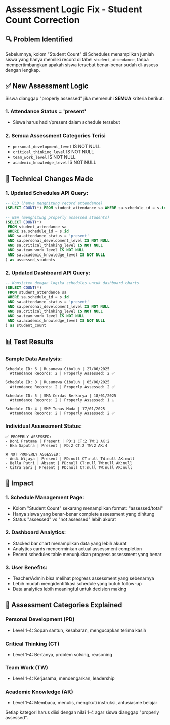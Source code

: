 # Assessment Logic Fix - Student Count Correction

## 🔍 **Problem Identified**

Sebelumnya, kolom "Student Count" di Schedules menampilkan jumlah siswa yang hanya memiliki record di tabel `student_attendance`, tanpa mempertimbangkan apakah siswa tersebut benar-benar sudah di-assess dengan lengkap.

## ✅ **New Assessment Logic**

Siswa dianggap "properly assessed" jika memenuhi **SEMUA** kriteria berikut:

### **1. Attendance Status = 'present'**

-   Siswa harus hadir/present dalam schedule tersebut

### **2. Semua Assessment Categories Terisi**

-   `personal_development_level` IS NOT NULL
-   `critical_thinking_level` IS NOT NULL
-   `team_work_level` IS NOT NULL
-   `academic_knowledge_level` IS NOT NULL

## 🔧 **Technical Changes Made**

### **1. Updated Schedules API Query:**

```sql
-- OLD (hanya menghitung record attendance)
(SELECT COUNT(*) FROM student_attendance sa WHERE sa.schedule_id = s.id) as assessed_students

-- NEW (menghitung properly assessed students)
(SELECT COUNT(*)
 FROM student_attendance sa
 WHERE sa.schedule_id = s.id
 AND sa.attendance_status = 'present'
 AND sa.personal_development_level IS NOT NULL
 AND sa.critical_thinking_level IS NOT NULL
 AND sa.team_work_level IS NOT NULL
 AND sa.academic_knowledge_level IS NOT NULL
) as assessed_students
```

### **2. Updated Dashboard API Query:**

```sql
-- Konsisten dengan logika schedules untuk dashboard charts
(SELECT COUNT(*)
 FROM student_attendance sa
 WHERE sa.schedule_id = s.id
 AND sa.attendance_status = 'present'
 AND sa.personal_development_level IS NOT NULL
 AND sa.critical_thinking_level IS NOT NULL
 AND sa.team_work_level IS NOT NULL
 AND sa.academic_knowledge_level IS NOT NULL
) as student_count
```

## 📊 **Test Results**

### **Sample Data Analysis:**

```
Schedule ID: 6 | Rusunawa Cibuluh | 27/06/2025
  Attendance Records: 2 | Properly Assessed: 2 ✅

Schedule ID: 8 | Rusunawa Cibuluh | 05/06/2025
  Attendance Records: 2 | Properly Assessed: 2 ✅

Schedule ID: 5 | SMA Cerdas Berkarya | 18/01/2025
  Attendance Records: 2 | Properly Assessed: 1 ⚠️

Schedule ID: 4 | SMP Tunas Muda | 17/01/2025
  Attendance Records: 2 | Properly Assessed: 2 ✅
```

### **Individual Assessment Status:**

```
✅ PROPERLY ASSESSED:
- Doni Pratama | Present | PD:1 CT:2 TW:1 AK:2
- Eka Saputra | Present | PD:2 CT:2 TW:2 AK:4

❌ NOT PROPERLY ASSESSED:
- Andi Wijaya | Present | PD:null CT:null TW:null AK:null
- Bella Putri | Absent | PD:null CT:null TW:null AK:null
- Citra Sari | Present | PD:null CT:null TW:null AK:null
```

## 🎯 **Impact**

### **1. Schedule Management Page:**

-   Kolom "Student Count" sekarang menampilkan format: "assessed/total"
-   Hanya siswa yang benar-benar complete assessment yang dihitung
-   Status "assessed" vs "not assessed" lebih akurat

### **2. Dashboard Analytics:**

-   Stacked bar chart menampilkan data yang lebih akurat
-   Analytics cards mencerminkan actual assessment completion
-   Recent schedules table menunjukkan progress assessment yang benar

### **3. User Benefits:**

-   Teacher/Admin bisa melihat progress assessment yang sebenarnya
-   Lebih mudah mengidentifikasi schedule yang butuh follow-up
-   Data analytics lebih meaningful untuk decision making

## 🔮 **Assessment Categories Explained**

### **Personal Development (PD)**

-   Level 1-4: Sopan santun, kesabaran, mengucapkan terima kasih

### **Critical Thinking (CT)**

-   Level 1-4: Bertanya, problem solving, reasoning

### **Team Work (TW)**

-   Level 1-4: Kerjasama, mendengarkan, leadership

### **Academic Knowledge (AK)**

-   Level 1-4: Membaca, menulis, mengikuti instruksi, antusiasme belajar

Setiap kategori harus diisi dengan nilai 1-4 agar siswa dianggap "properly assessed".

